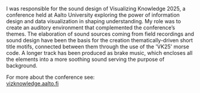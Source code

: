 I was responsible for the sound design of Visualizing Knowledge 2025, a conference held at Aalto University exploring the power of information design and data visualization in shaping understanding. My role was to create an auditory environment that complemented the conference’s themes. The elaboration of sound sources coming from field recordings and sound design have been the basis for the creation thematically-driven short title motifs, connected between them through the use of the 'VK25' morse code. A longer track has been produced as brake music, which encloses all the elements into a more soothing sound serving the purpose of background.

For more about the conference see: <br>
[vizknowledge.aalto.fi](https://vizknowledge.aalto.fi)